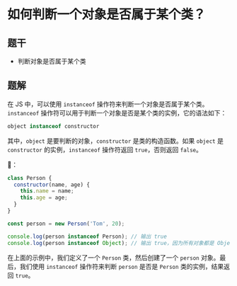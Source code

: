 # 如何判断一个对象是否属于某个类？

## 题干

- 判断对象是否属于某个类

## 题解

在 JS 中，可以使用 `instanceof` 操作符来判断一个对象是否属于某个类。`instanceof` 操作符可以用于判断一个对象是否是某个类的实例，它的语法如下：

```js
object instanceof constructor
```

其中，`object` 是要判断的对象，`constructor` 是类的构造函数。如果 `object` 是 `constructor` 的实例，`instanceof` 操作符返回 `true`，否则返回 `false`。


🌰：

```js
class Person {
  constructor(name, age) {
    this.name = name;
    this.age = age;
  }
}

const person = new Person('Tom', 20);

console.log(person instanceof Person); // 输出 true
console.log(person instanceof Object); // 输出 true，因为所有对象都是 Object 类的实例
```

在上面的示例中，我们定义了一个 `Person` 类，然后创建了一个 `person` 对象。最后，我们使用 `instanceof` 操作符来判断 `person` 是否是 `Person` 类的实例，结果返回 `true`。